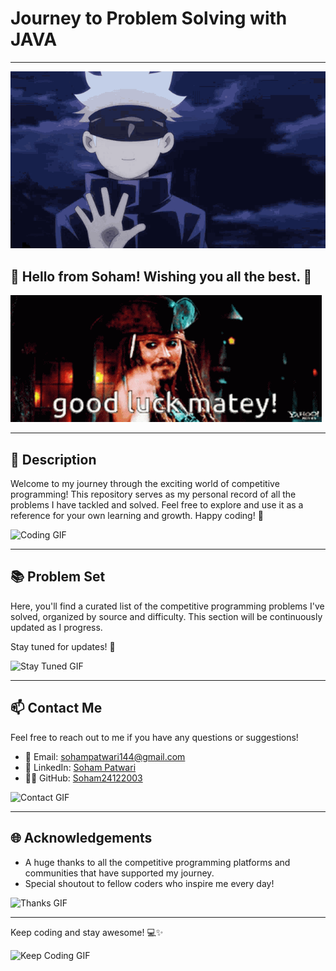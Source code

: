 # Journey to Problem Solving with JAVA
---

![Hi](/frGIThb/hi-there.gif)

## 👋 Hello from Soham! Wishing you all the best. 🌟

![Anime GIF](/frGIThb/good-luck.gif)

---

## 🌟 Description
Welcome to my journey through the exciting world of competitive programming! This repository serves as my personal record of all the problems I have tackled and solved. Feel free to explore and use it as a reference for your own learning and growth. Happy coding! 🚀

![Coding GIF](https://media.giphy.com/media/L1R1tvI9svkIWwpVYr/giphy.gif)

---

## 📚 Problem Set
Here, you'll find a curated list of the competitive programming problems I've solved, organized by source and difficulty. This section will be continuously updated as I progress.

Stay tuned for updates! 🎉

![Stay Tuned GIF](https://media.giphy.com/media/3o6ZsYhV3B53u5VHz6/giphy.gif)

---

## 📫 Contact Me
Feel free to reach out to me if you have any questions or suggestions!

- 📧 Email: [sohampatwari144@gmail.com](mailto:sohampatwari144@gmail.com)
- 💼 LinkedIn: [Soham Patwari](https://www.linkedin.com/in/soham-patwari-488b22222/)
- 🐱‍💻 GitHub: [Soham24122003](https://github.com/Soham24122003)

![Contact GIF](https://media.giphy.com/media/26BRuo6sLetdllPAQ/giphy.gif)

---

## 🌐 Acknowledgements
- A huge thanks to all the competitive programming platforms and communities that have supported my journey.
- Special shoutout to fellow coders who inspire me every day!

![Thanks GIF](https://media.giphy.com/media/l41lG2MCZQhZlqWhu/giphy.gif)

---

Keep coding and stay awesome! 💻✨

![Keep Coding GIF](https://media.giphy.com/media/1ynCEtlgMPAeNAqdnu/giphy.gif)

